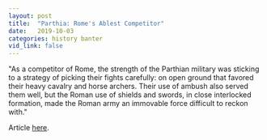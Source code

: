 ```yaml
---
layout: post
title:  "Parthia: Rome's Ablest Competitor"
date:   2019-10-03
categories: history banter
vid_link: false
---
```


"As a competitor of Rome, the strength of the Parthian military was sticking to a strategy of picking their fights carefully: on open ground that favored their heavy cavalry and horse archers. Their use of ambush also served them well, but the Roman use of shields and swords, in close interlocked formation, made the Roman army an immovable force difficult to reckon with."

Article [here].

[here]: //www.ancient.eu/article/1445/parthia-romes-ablest-competitor/

